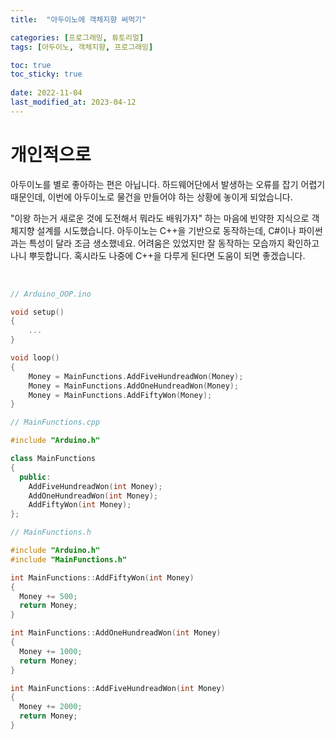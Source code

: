 ```yaml
---
title:  "아두이노에 객체지향 써먹기"

categories: [프로그래밍, 튜토리얼]
tags: [아두이노, 객체지향, 프로그래밍]

toc: true
toc_sticky: true
 
date: 2022-11-04
last_modified_at: 2023-04-12
---
```


# **개인적으로**

아두이노를 별로 좋아하는 편은 아닙니다. 하드웨어단에서 발생하는 오류를 잡기 어렵기 때문인데, 이번에 아두이노로 물건을 만들어야 하는 상황에 놓이게 되었습니다.

"이왕 하는거 새로운 것에 도전해서 뭐라도 배워가자" 하는 마음에 빈약한 지식으로 객체지향 설계를 시도했습니다. 아두이노는 C++을 기반으로 동작하는데, C#이나 파이썬과는 특성이 달라 조금 생소했네요. 어려움은 있었지만 잘 동작하는 모습까지 확인하고 나니 뿌듯합니다. 혹시라도 나중에 C++을 다루게 된다면 도움이 되면 좋겠습니다.

<br>

```cpp
// Arduino_OOP.ino

void setup()
{
    ...
}

void loop()
{
    Money = MainFunctions.AddFiveHundreadWon(Money);
    Money = MainFunctions.AddOneHundreadWon(Money);
    Money = MainFunctions.AddFiftyWon(Money);
}
```

```cpp
// MainFunctions.cpp

#include "Arduino.h"

class MainFunctions
{
  public:
    AddFiveHundreadWon(int Money);
    AddOneHundreadWon(int Money);
    AddFiftyWon(int Money);
};
```

```cpp
// MainFunctions.h

#include "Arduino.h"
#include "MainFunctions.h"

int MainFunctions::AddFiftyWon(int Money)
{
  Money += 500;
  return Money;
}

int MainFunctions::AddOneHundreadWon(int Money)
{
  Money += 1000;
  return Money;
}

int MainFunctions::AddFiveHundreadWon(int Money)
{
  Money += 2000;
  return Money;
}
```